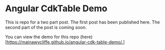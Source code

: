 # Angular CdkTable Demo

This is repo for a two part post. The first post has been published here. The second part of the post is coming soon.

You can view the demo for this repo (here)[<https://mainawycliffe.github.io/angular-cdk-table-demo/.>]
